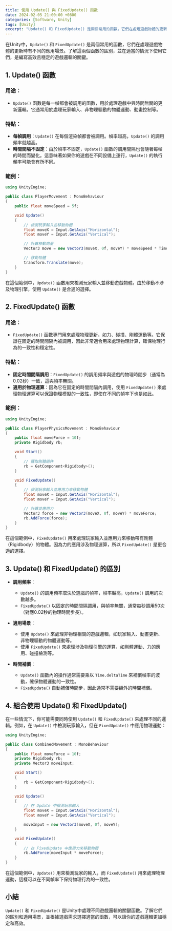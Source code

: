 ```yaml
---
title: 使用 Update() 與 FixedUpdate() 函數
date: 2024-02-05 21:00:00 +0800
categories: [Software, Unity]
tags: [Unity] 
excerpt: "Update() 和 FixedUpdate() 是兩個常用的函數，它們在處理遊戲物體的更新時有不同的應用場景"
---
```


在Unity中，`Update()` 和 `FixedUpdate()` 是兩個常用的函數，它們在處理遊戲物體的更新時有不同的應用場景。了解這兩個函數的區別，並在適當的情況下使用它們，是編寫高效且穩定的遊戲邏輯的關鍵。

## 1. **Update() 函數**

### **用途**：
- `Update()` 函數是每一幀都會被調用的函數，用於處理遊戲中與時間無關的更新邏輯。它通常用於處理玩家輸入、非物理驅動的物體運動、動畫控制等。

### **特點**：
- **每幀調用**：`Update()` 在每個渲染幀都會被調用。幀率越高，`Update()` 的調用頻率就越高。
- **時間間隔不固定**：由於幀率不固定，`Update()` 函數的調用間隔也會隨著每幀的時間而變化。這意味著如果你的遊戲在不同設備上運行，`Update()` 的執行頻率可能會有所不同。

### **範例**：

```csharp
using UnityEngine;

public class PlayerMovement : MonoBehaviour
{
    public float moveSpeed = 5f;

    void Update()
    {
        // 檢測玩家輸入並移動物體
        float moveX = Input.GetAxis("Horizontal");
        float moveY = Input.GetAxis("Vertical");

        // 計算移動向量
        Vector3 move = new Vector3(moveX, 0f, moveY) * moveSpeed * Time.deltaTime;

        // 移動物體
        transform.Translate(move);
    }
}
```

在這個範例中，`Update()` 函數用來檢測玩家輸入並移動遊戲物體。由於移動不涉及物理引擎，使用 `Update()` 是合適的選擇。

## 2. **FixedUpdate() 函數**

### **用途**：
- `FixedUpdate()` 函數專門用來處理物理更新，如力、碰撞、剛體運動等。它保證在固定的時間間隔內被調用，因此非常適合用來處理物理計算，確保物理行為的一致性和穩定性。

### **特點**：
- **固定時間間隔調用**：`FixedUpdate()` 的調用頻率與遊戲的物理時間步（通常為0.02秒）一致，這與幀率無關。
- **適用於物理運算**：因為它在固定的時間間隔內調用，使用 `FixedUpdate()` 來處理物理運算可以保證物理模擬的一致性，即使在不同的幀率下也是如此。

### **範例**：

```csharp
using UnityEngine;

public class PlayerPhysicsMovement : MonoBehaviour
{
    public float moveForce = 10f;
    private Rigidbody rb;

    void Start()
    {
        // 獲取剛體組件
        rb = GetComponent<Rigidbody>();
    }

    void FixedUpdate()
    {
        // 檢測玩家輸入並應用力來移動物體
        float moveX = Input.GetAxis("Horizontal");
        float moveY = Input.GetAxis("Vertical");

        // 計算並應用力
        Vector3 force = new Vector3(moveX, 0f, moveY) * moveForce;
        rb.AddForce(force);
    }
}
```

在這個範例中，`FixedUpdate()` 用來處理玩家輸入並應用力來移動帶有剛體（Rigidbody）的物體。因為力的應用涉及物理運算，所以 `FixedUpdate()` 是更合適的選擇。

## 3. **Update() 和 FixedUpdate() 的區別**

- **調用頻率**：
  - `Update()` 的調用頻率取決於遊戲的幀率，幀率越高，`Update()` 調用的次數越多。
  - `FixedUpdate()` 以固定的時間間隔調用，與幀率無關，通常每秒調用50次（對應0.02秒的物理時間步長）。

- **適用場景**：
  - 使用 `Update()` 來處理非物理相關的遊戲邏輯，如玩家輸入、動畫更新、非物理驅動的物體運動等。
  - 使用 `FixedUpdate()` 來處理涉及物理引擎的運算，如剛體運動、力的應用、碰撞檢測等。

- **時間補償**：
  - `Update()` 函數內的操作通常需要乘以 `Time.deltaTime` 來補償幀率的波動，確保物體運動的一致性。
  - `FixedUpdate()` 自動補償時間步，因此通常不需要額外的時間補償。

## 4. **組合使用 Update() 和 FixedUpdate()**

在一些情況下，你可能需要同時使用 `Update()` 和 `FixedUpdate()` 來處理不同的邏輯。例如，在 `Update()` 中檢測玩家輸入，但在 `FixedUpdate()` 中應用物理運動：

```csharp
using UnityEngine;

public class CombinedMovement : MonoBehaviour
{
    public float moveForce = 10f;
    private Rigidbody rb;
    private Vector3 moveInput;

    void Start()
    {
        rb = GetComponent<Rigidbody>();
    }

    void Update()
    {
        // 在 Update 中檢測玩家輸入
        float moveX = Input.GetAxis("Horizontal");
        float moveY = Input.GetAxis("Vertical");

        moveInput = new Vector3(moveX, 0f, moveY);
    }

    void FixedUpdate()
    {
        // 在 FixedUpdate 中應用力來移動物體
        rb.AddForce(moveInput * moveForce);
    }
}
```

在這個範例中，`Update()` 用來檢測玩家的輸入，而 `FixedUpdate()` 用來處理物理運動，這樣可以在不同幀率下保持物理行為的一致性。

## 小結

`Update()` 和 `FixedUpdate()` 是Unity中處理不同遊戲邏輯的關鍵函數。了解它們的區別和適用場景，並根據遊戲需求選擇適當的函數，可以讓你的遊戲邏輯更加穩定和高效。
